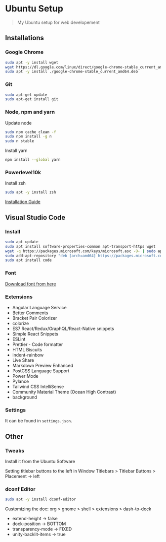 # Ubuntu Setup

> My Ubuntu setup for web developement

## Installations

### Google Chrome

```sh
sudo apt -y install wget
wget https://dl.google.com/linux/direct/google-chrome-stable_current_amd64.deb
sudo apt -y install ./google-chrome-stable_current_amd64.deb
```

### Git

```sh
sudo apt-get update
sudo apt-get install git
```

### Node, npm and yarn

Update node

```sh
sudo npm cache clean -f
sudo npm install -g n
sudo n stable
```

Install yarn

```sh
npm install --global yarn
```

### Powerlevel10k

Install zsh

```sh
sudo apt -y install zsh
```

[Installation Guide](https://github.com/romkatv/powerlevel10k)

## Visual Studio Code

### Install

```sh
sudo apt update
sudo apt install software-properties-common apt-transport-https wget
wget -q https://packages.microsoft.com/keys/microsoft.asc -O- | sudo apt-key add -
sudo add-apt-repository "deb [arch=amd64] https://packages.microsoft.com/repos/vscode stable main"
sudo apt install code
```

### Font

[Download font from here](https://drama-sans.github.io/drama-sans/DramaSans.ttf)

### Extensions

-   Angular Language Service
-   Better Comments
-   Bracket Pair Colorizer
-   colorize
-   ES7 React/Redux/GraphQL/React-Native snippets
-   Simple React Snippets
-   ESLint
-   Prettier - Code formatter
-   HTML Biscuits
-   indent-rainbow
-   Live Share
-   Markdown Preview Enhanced
-   PostCSS Language Support
-   Power Mode
-   Pylance
-   Tailwind CSS IntelliSense
-   Community Material Theme (Ocean High Contrast)
-   background

### Settings

It can be found in `settings.json`.

## Other

### Tweaks

Install it from the Ubuntu Software

Setting titlebar buttons to the left in Window Titlebars > Titlebar Buttons >
Placement -> left

### dconf Editor

```sh
sudo apt -y install dconf-editor
```

Customizing the doc: org > gnome > shell > extensions > dash-to-dock

-   extend-height -> false
-   dock-position -> BOTTOM
-   transparency-mode -> FIXED
-   unity-backlit-items -> true

